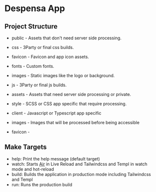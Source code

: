# Despensa App


## Project Structure

- public - Assets that don't need server side processing.
 - css - 3Party or final css builds.
 - favicon - Favicon and app icon assets.
 - fonts - Custom fonts.
 - images - Static images like the logo or background.
 - js - 3Party or final js builds.

- assets - Assets that need server side processing or private.
 - style - SCSS or CSS app specific that require processing.
 - client - Javascript or Typescript app specific
 - images - Images that will be processed before being accessible
 - favicon - 


## Make Targets

- help: Print the help message (default target)
- watch: Starts [Air](https://github.com/cosmtrek/air) in Live Reload and Tailwindcss and Templ in watch mode and hot-reload
- build: Builds the application in production mode including Tailwindcss and Templ
- run: Runs the production build

